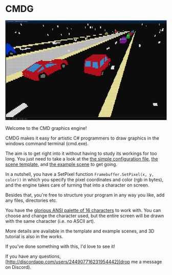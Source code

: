 # CMDG

![cover image](https://github.com/Byproduct/CMDG/blob/main/cover_image_small.png)

Welcome to the CMD graphics engine!

CMDG makes it easy for artistic C# programmers to draw graphics in the windows command terminal (cmd.exe). 

The aim is to get right into it without having to study its workings for too long. You just need to take a look at the [the simple configuration file](https://github.com/Byproduct/CMDG/blob/main/CMDG/Config.cs), [the scene template](https://github.com/Byproduct/CMDG/blob/main/CMDG/Scenes/SceneTemplate.cs), and [the example scene](https://github.com/Byproduct/CMDG/blob/main/CMDG/Scenes/Example2D.cs) to get going.

In a nutshell, you have a SetPixel function
`Framebuffer.SetPixel(x, y, color))`
in which you specify the pixel coordinates and color (rgb in bytes),
and the engine takes care of turning that into a character on screen. 

Besides that, you're free to structure your program in any way you like, add any files, directories etc.

You have the [glorious ANSI palette of 16 characters](https://github.com/Byproduct/CMDG/blob/main/CMDG/Help/palette.png) to work with. You can choose and change the character used, but the entire screen will be drawn with the same character (i.e. no ASCII art).

More details are available in the template and example scenes, and 3D tutorial is also in the works.

If you've done something with this, I'd love to see it!

If you have any questions, [http://discordapp.com/users/244907716231954442](drop me a message on Discord).
